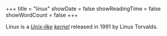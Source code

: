 +++
title = "linux"
showDate = false
showReadingTime = false
showWordCount = false
+++

Linux is a [_Unix-like_](./unix-like) [_kernel_](./kernel) released in 1991 by Linus Torvalds.